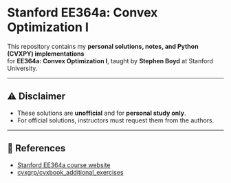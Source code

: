 
# Stanford EE364a: Convex Optimization I

This repository contains my **personal solutions, notes, and Python (CVXPY) implementations**  
for **EE364a: Convex Optimization I**, taught by **Stephen Boyd** at Stanford University.  

---

## ⚠️ Disclaimer

* These solutions are **unofficial** and for **personal study only**.
* For official solutions, instructors must request them from the authors.

---

## 🔗 References

* [Stanford EE364a course website](https://web.stanford.edu/class/ee364a/)
* [cvxgrp/cvxbook\_additional\_exercises](https://github.com/cvxgrp/cvxbook_additional_exercises)

```
